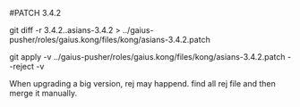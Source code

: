 #PATCH 3.4.2

git diff -r 3.4.2..asians-3.4.2 > ../gaius-pusher/roles/gaius.kong/files/kong/asians-3.4.2.patch

git apply -v ../gaius-pusher/roles/gaius.kong/files/kong/asians-3.4.2.patch --reject -v 

When upgrading a big version, rej may happend. find all rej file and then merge it manually.
